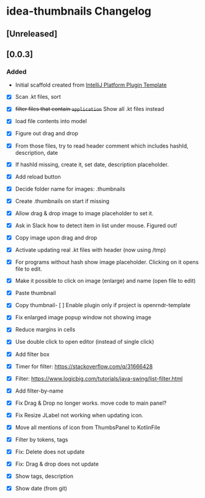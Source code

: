 <!-- Keep a Changelog guide -> https://keepachangelog.com -->

# idea-thumbnails Changelog

## [Unreleased]

## [0.0.3]
### Added
- Initial scaffold created from [IntelliJ Platform Plugin Template](https://github.com/JetBrains/intellij-platform-plugin-template)
- [x] Scan .kt files, sort
- [x] ~~filter files that contain `application`~~ Show all .kt files instead
- [x] load file contents into model
- [x] Figure out drag and drop
- [x] From those files, try to read header comment which includes hashId, description, date
- [x] If hashId missing, create it, set date, description placeholder.
- [x] Add reload button
- [x] Decide folder name for images: .thumbnails
- [x] Create .thumbnails on start if missing
- [x] Allow drag & drop image to image placeholder to set it.
- [x] Ask in Slack how to detect item in list under mouse. Figured out!
- [x] Copy image upon drag and drop
- [x] Activate updating real .kt files with header (now using /tmp)
- [x] For programs without hash show image placeholder. Clicking on it opens file to edit.
- [x] Make it possible to click on image (enlarge) and name (open file to edit)
- [x] Paste thumbnail
- [x] Copy thumbnail- [ ] Enable plugin only if project is openrndr-template
- [x] Fix enlarged image popup window not showing image
- [x] Reduce margins in cells
- [x] Use double click to open editor (instead of single click)
- [x] Add filter box
- [x] Timer for filter: https://stackoverflow.com/q/31666428
- [x] Filter: https://www.logicbig.com/tutorials/java-swing/list-filter.html
- [x] Add filter-by-name
- [x] Fix Drag & Drop no longer works. move code to main panel?
- [x] Fix Resize JLabel not working when updating icon.
- [x] Move all mentions of icon from ThumbsPanel to KotlinFile
- [x] Filter by tokens, tags
- [x] Fix: Delete does not update
- [x] Fix: Drag & drop does not update
- [x] Show tags, description
- [x] Show date (from git)

